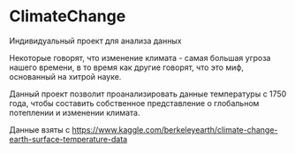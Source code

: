# ClimateChange
Индивидуальный проект для анализа данных

Некоторые говорят, что изменение климата - самая большая угроза нашего времени, в то время как другие говорят,
что это миф, основанный на хитрой науке. 

Данный проект позволит проанализировать данные температуры с 1750 года, чтобы составить собственное представление о глобальном потеплении
и изменении климата.

Данные взяты с https://www.kaggle.com/berkeleyearth/climate-change-earth-surface-temperature-data
